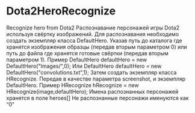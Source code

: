 # Dota2HeroRecognize
Recognize hero from Dota2
Распознавание персонажей игры Dota2 используя свёртку изображений.
Для распознавания необходимо создать экземпляр класса DefaultHero. Указав путь до каталога где хранятся изображения образцы (передав вторым параметром 0) или путь до файла где хранятся готовые свёртки (передав вторым параметром 1).
Пример
DefaultHero defaultHero = new DefaultHero("Images/",0);
Или
DefaultHero defaultHero = new DefaultHero("convolutions.txt",1);
Затем создать экземпляр класса HRecognize. Передав в качестве параметра screenshot, и экземпляр DefaultHero.
Пример
HRecognize hRecognize = new HRecognize(image,defaultHero);
Имена распознанных персонажей хранятся в поле heroes[]
Не распознанные персонажи именуются как “0”
